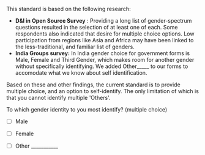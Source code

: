 
This standard is based on the following research:
*  **D&I in Open Source Survey** : Providing a long list of gender-spectrum questions resulted in the selection of at least one of each.  Some respondents also indicated that desire for multiple choice options.  Low participation from regions like Asia and Africa may have been linked to the less-traditional, and familiar list of genders.
* **India Groups survey:** In India gender choice for government forms is Male, Female and Third Gender, which makes room for another gender without specifically identifying.  We added Other_____ to our forms to accomodate what we know about self identification.

Based on these and other findings, the current standard is to provide multiple choice, and an option to self-identify. The only limitation of which is that you cannot identify multiple 'Others'.

To which gender identity to you most identify? (multiple choice)

- [ ]  Male
- [ ]  Female
- [ ]  Other ___________


